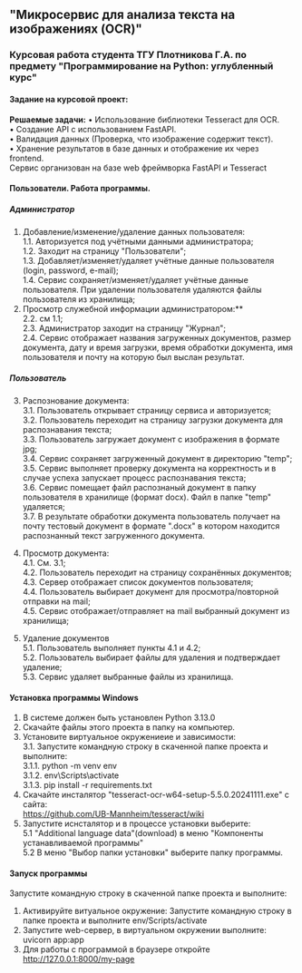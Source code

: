 ## "Микросервис для анализа текста на изображениях (OCR)"
### Курсовая работа студента ТГУ Плотникова Г.А. по предмету "Программирование на Python: углубленный курс"


#### Заданиe на курсовой проект:
**Решаемые задачи:** 
• Использование библиотеки Tesseract для OCR.  
• Создание API с использованием FastAPI.  
• Валидация данных (Проверка, что изображение содержит текст).  
• Хранение результатов в базе данных и отображение их через frontend.  
Сервис организован на базе web фреймворка FastAPI и Tesseract  


#### Пользователи. Работа программы.
##### Администратор
1. Добавление/изменение/удаление данных пользователя:  
1.1. Авторизуется под учётными данными администратора;  
1.2. Заходит на страницу "Пользователи";  
1.3. Добавляет/изменяет/удаляет учётные данные пользователя (login, password, e-mail);  
1.4. Сервис сохраняет/изменяет/удаляет учётные данные пользователя. При удалении пользователя удаляются файлы пользователя из хранилища;  
2. Просмотр служебной информации администратором:**  
2.2. см 1.1;  
2.3. Администратор заходит на страницу "Журнал";  
2.4. Сервис отображает названия загруженных документов, размер документа, дату и время загрузки, время обработки документа, имя пользователя и почту на которую был выслан результат.  

##### Пользователь
3. Распознование документа:  
3.1. Пользователь открывает страницу сервиса и авторизуется;  
3.2. Пользователь переходит на страницу загрузки документа для распознавания текста;  
3.3. Пользователь загружает документ с изображения в формате jpg;  
3.4. Сервис сохраняет загруженный документ в директорию "temp";  
3.5. Сервис выполняет проверку документа на корректность и в случае успеха запускает процесс распознавания текста;  
3.6. Сервис помещает файл распознаный документ в папку пользователя в хранилище (формат docx). Файл в папке "temp" удаляется;  
3.7. В результате обработки документа пользователь получает на почту тестовый документ в формате ".docx" в котором находится распознанный текст загруженного документа.  

4. Просмотр документа:  
4.1. См. 3.1;  
4.2. Пользователь переходит на страницу сохранённых документов;  
4.3. Сервер отображает список документов пользователя;  
4.4. Пользователь выбирает документ для просмотра/повторной отправки на mail;  
4.5. Сервис отображает/отправляет на mail выбранный документ из хранилища;  

5. Удаление документов  
5.1. Пользователь выполняет пункты 4.1 и 4.2;  
5.2. Пользователь выбирает файлы для удаления и подтверждает удаление;  
5.3. Сервис удаляет выбранные файлы из хранилища.  



#### Установка программы Windows
1. В системе должен быть установлен Python 3.13.0  
2. Скачайте файлы этого проекта в папку на компьютер.  
3. Установите виртуальное окружениеие и зависимости:  
3.1. Запустите командную строку в скаченной папке проекта и выполните:  
3.1.1. python -m venv env  
3.1.2. env\Scripts\activate  
3.1.3. pip install -r requirements.txt  
4. Скачайте инсталятор "tesseract-ocr-w64-setup-5.5.0.20241111.exe" с сайта:  
https://github.com/UB-Mannheim/tesseract/wiki  
5. Запустите иснсталятор и в процессе установки выберите:  
5.1 "Additional language data"(download) в меню "Компоненты устанавливаемой программы"  
5.2  В меню "Выбор папки установки" выберите папку программы.   

#### Запуск программы  
Запустите командную строку в скаченной папке проекта и выполните:  
1. Активируйте витуальное окружение: Запустите командную строку в папке проекта и выполните env/Scripts/activate  
2. Запустите web-сервер, в виртуальном окружении выполните: uvicorn app:app  
3. Для работы с программой в браузере откройте http://127.0.0.1:8000/my-page  
